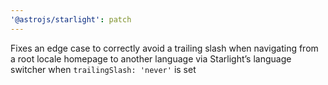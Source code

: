 ```yaml
---
'@astrojs/starlight': patch
---
```


Fixes an edge case to correctly avoid a trailing slash when navigating from a root locale homepage to another language via Starlight’s language switcher when `trailingSlash: 'never'` is set
